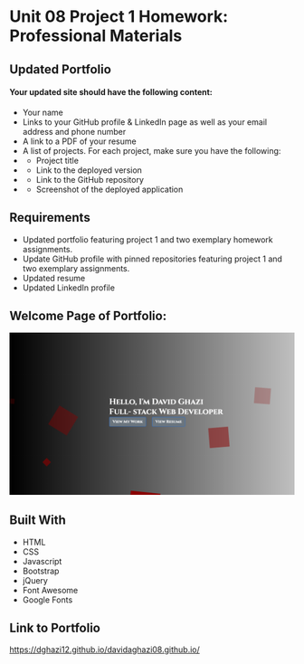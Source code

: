 # Unit 08 Project 1 Homework: Professional Materials

## Updated Portfolio

#### Your updated site should have the following content:


- Your name
- Links to your GitHub profile & LinkedIn page as well as your email address and phone number
- A link to a PDF of your resume
- A list of projects. For each project, make sure you have the following:
- - Project title
- - Link to the deployed version
- - Link to the GitHub repository
- - Screenshot of the deployed application

## Requirements

- Updated portfolio featuring project 1 and two exemplary homework assignments.
- Update GitHub profile with pinned repositories featuring project 1 and two exemplary assignments.
- Updated resume
- Updated LinkedIn profile

## Welcome Page of Portfolio:

![](images/WelcomePorfolio.png)

## Built With

- HTML
- CSS
- Javascript
- Bootstrap
- jQuery
- Font Awesome
- Google Fonts

## Link to Portfolio

https://dghazi12.github.io/davidaghazi08.github.io/